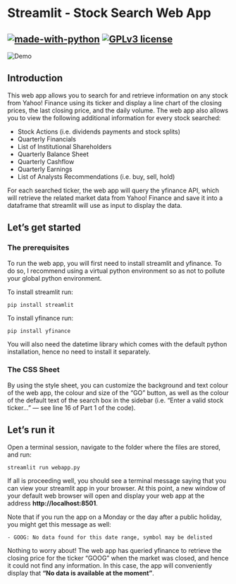 # Streamlit - Stock Search Web App

[![made-with-python](https://img.shields.io/badge/Made%20with-Python-1f425f.svg)](https://www.python.org/)
[![GPLv3 license](https://img.shields.io/badge/License-GPLv3-blue.svg)](http://perso.crans.org/besson/LICENSE.html) 
---

![Demo](assets/web_app_demo.gif)

## Introduction

This web app allows you to search for and retrieve information on any stock from Yahoo! Finance using its ticker and display a line chart of the closing prices, the last closing price, and the daily volume. The web app also allows you to view the following additional information for every stock searched:

* Stock Actions (i.e. dividends payments and stock splits)
* Quarterly Financials
* List of Institutional Shareholders
* Quarterly Balance Sheet
* Quarterly Cashflow
* Quarterly Earnings
* List of Analysts Recommendations (i.e. buy, sell, hold)

For each searched ticker, the web app will query the yfinance API, which will retrieve the related market data from Yahoo! Finance and save it into a dataframe that streamlit will use as input to display the data.


## Let’s get started

### The prerequisites

To run the web app, you will first need to install streamlit and yfinance. To do so, I recommend using a virtual python environment so as not to pollute your global python environment.

To install streamlit run:

~~~
pip install streamlit
~~~

To install yfinance run:

~~~
pip install yfinance
~~~

You will also need the datetime library which comes with the default python installation, hence no need to install it separately.

### The CSS Sheet

By using the style sheet, you can customize the background and text colour of the web app, the colour and size of the “GO” button, as well as the colour of the default text of the search box in the sidebar (i.e. “Enter a valid stock ticker…” — see line 16 of Part 1 of the code).


## Let’s run it

Open a terminal session, navigate to the folder where the files are stored, and run:

~~~
streamlit run webapp.py
~~~

If all is proceeding well, you should see a terminal message saying that you can view your streamlit app in your browser. At this point, a new window of your default web browser will open and display your web app at the address **http://localhost:8501**.

Note that if you run the app on a Monday or the day after a public holiday, you might get this message as well:

~~~
- GOOG: No data found for this date range, symbol may be delisted
~~~

Nothing to worry about! The web app has queried yfinance to retrieve the closing price for the ticker “GOOG” when the market was closed, and hence it could not find any information. In this case, the app will conveniently display that **“No data is available at the moment”**.

